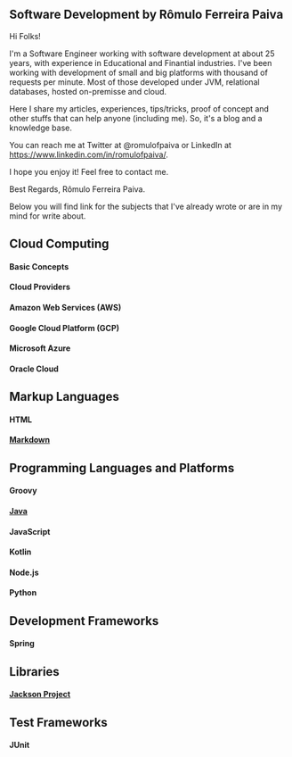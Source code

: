 ## Software Development by Rômulo Ferreira Paiva

Hi Folks!

I'm a Software Engineer working with software development at about 25 years, with experience in Educational and Finantial industries. I've been working with development of small and big platforms with thousand of requests per minute. Most of those developed under JVM, relational databases, hosted on-premisse and cloud.

Here I share my articles, experiences, tips/tricks, proof of concept and other stuffs that can help anyone (including me). So, it's a blog and a knowledge base.

You can reach me at Twitter at @romulofpaiva or LinkedIn at https://www.linkedin.com/in/romulofpaiva/.

I hope you enjoy it! Feel free to contact me.

Best Regards,
Rômulo Ferreira Paiva.

Below you will find link for the subjects that I've already wrote or are in my mind for write about.

## Cloud Computing
#### Basic Concepts
#### Cloud Providers
#### Amazon Web Services (AWS)
#### Google Cloud Platform (GCP)
#### Microsoft Azure
#### Oracle Cloud

## Markup Languages
#### HTML
#### <a href="markdown.html">Markdown</a>

## Programming Languages and Platforms
#### Groovy
#### <a href="java.html">Java</a>
#### JavaScript
#### Kotlin
#### Node.js
#### Python

## Development Frameworks
#### Spring

## Libraries
#### <a href="jackson-project.html">Jackson Project</a>

## Test Frameworks
#### JUnit

